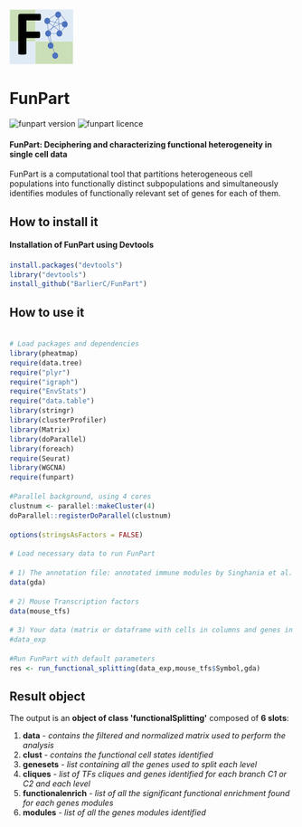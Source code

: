 ![funpart package](pictures/FunPart_logo.png) 

# FunPart

![funpart version](https://img.shields.io/static/v1?label=funpart&message=v1.0&color=green) ![funpart licence](https://img.shields.io/badge/licence-GPL-blue)

#### FunPart: Deciphering and characterizing functional heterogeneity in single cell data

FunPart is a computational tool that partitions heterogeneous cell populations into functionally distinct subpopulations and simultaneously identifies modules of functionally relevant set of genes for each of them.

## How to install it

#### Installation of FunPart using Devtools

```R
install.packages("devtools")
library("devtools")
install_github("BarlierC/FunPart")
```

## How to use it

```R

# Load packages and dependencies
library(pheatmap)
require(data.tree)
require("plyr")
require("igraph")
require("EnvStats")
require("data.table")
library(stringr)
library(clusterProfiler)
library(Matrix)
library(doParallel)
library(foreach)
require(Seurat)
library(WGCNA)
require(funpart)

#Parallel background, using 4 cores
clustnum <- parallel::makeCluster(4)
doParallel::registerDoParallel(clustnum)

options(stringsAsFactors = FALSE)

# Load necessary data to run FunPart

# 1) The annotation file: annotated immune modules by Singhania et al. (https://doi.org/10.1038/s41467-019-10601-6) 
data(gda)

# 2) Mouse Transcription factors 
data(mouse_tfs)

# 3) Your data (matrix or dataframe with cells in columns and genes in rows)
#data_exp

#Run FunPart with default parameters
res <- run_functional_splitting(data_exp,mouse_tfs$Symbol,gda)

```

## Result object

The output is an **object of class 'functionalSplitting'** composed of **6 slots**:
1. **data** - *contains the filtered and normalized matrix used to perform the analysis*
2. **clust** - *contains the functional cell states identified*
3. **genesets** - *list containing all the genes used to split each level*
4. **cliques** - *list of TFs cliques and genes identified for each branch C1 or C2 and each level*
5. **functionalenrich** - *list of all the significant functional enrichment found for each genes modules*
6. **modules** - *list of all the genes modules identified*
